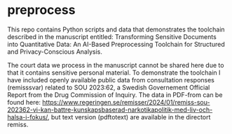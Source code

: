# preprocess

This repo contains Python scripts and data that demonstrates the toolchain described in the manuscript entitled: Transforming Sensitive Documents into Quantitative Data: An AI-Based Preprocessing Toolchain for Structured and Privacy-Conscious Analysis.

The court data we process in the manuscript cannot be shared here due to that it contains sensitive personal material. To demonstrate the toolchain I have included openly available public data from consultation responses (remisssvar) related to
SOU 2023:62, a Swedish Governement Official Report from the Drug Commission of Inquiry.
The data in PDF-from can be found here: https://www.regeringen.se/remisser/2024/01/remiss-sou-202362-vi-kan-battre-kunskapsbaserad-narkotikapolitik-med-liv-och-halsa-i-fokus/, but text version (pdftotext) are available in the directort remiss.
